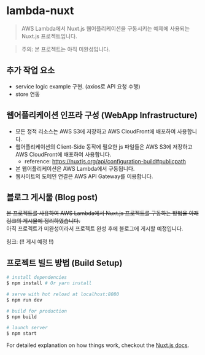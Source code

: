 # lambda-nuxt

> AWS Lambda에서 Nuxt.js 웹어플리케이션을 구동시키는 예제에 사용되는 Nuxt.js 프로젝트입니다.    

> 주의: 본 프로젝트는 아직 미완성입니다.  

## 추가 작업 요소
- service logic example 구현. (axios로 API 요청 수행)  
- store 연동  

## 웹어플리케이션 인프라 구성 (WebApp Infrastructure)
- 모든 정적 리소스는 AWS S3에 저장하고 AWS CloudFront에 배포하여 사용합니다.  
- 웹어플리케이션의 Client-Side 동작에 필요한 js 파일들은 AWS S3에 저장하고 AWS CloudFront에 배포하여 사용합니다.  
  - reference: https://nuxtjs.org/api/configuration-build#publicpath  
- 본 웹어플리케이션은 AWS Lambda에서 구동됩니다.  
- 웹사이트의 도메인 연결은 AWS API Gateway를 이용합니다.  


## 블로그 게시물 (Blog post)  
~~본 프로젝트를 사용하여 AWS Lambda에서 Nuxt.js 프로젝트를 구동하는 방법을 아래 링크의 게시물에 정리하였습니다.~~  
아직 프로젝트가 미완성이라서 프로젝트 완성 후에 블로그에 게시할 예정입니다.  

링크: (!! 게시 예정 !!)  


## 프로젝트 빌드 방법 (Build Setup)

``` bash
# install dependencies
$ npm install # Or yarn install

# serve with hot reload at localhost:8080
$ npm run dev

# build for production
$ npm build

# launch server
$ npm start
```

For detailed explanation on how things work, checkout the [Nuxt.js docs](https://github.com/nuxt/nuxt.js).  

